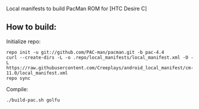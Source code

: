 Local manifests to build PacMan ROM for [HTC Desire C]

How to build:
-------------

Initialize repo:

    repo init -u git://github.com/PAC-man/pacman.git -b pac-4.4
    curl --create-dirs -L -o .repo/local_manifests/local_manifest.xml -O -L https://raw.githubusercontent.com/Creeplays/android_local_manifest/cm-11.0/local_manifest.xml
    repo sync

Compile:

    ./build-pac.sh golfu
